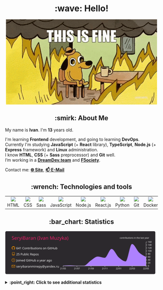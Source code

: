 <h1 align="center">:wave: Hello!</h1>

<p align="center"><img src="images/this-is-fine.gif" /></p>

<h2 align="center">:smirk: About Me</h2>

My name is **Ivan**. I'm **13** years old.

I'm learning **Frontend** development, and going to learning **DevOps**.  
Currently I'm studying **JavaScript** (+ **React** library), **TypeScript**, **Node.js** (+ **Express** framework) and **Linux** administration.  
I know **HTML**, **CSS** (+ **Sass** preprocessor) and **Git** well.  
I’m working in a [**DreamDev.team**](https://github.com/dreamdevTeamX) and [**F5ociety**](https://github.com/f5ociety).

Contact me: [**:globe_with_meridians: Site**](https://seryibaran.github.io), [**:mailbox: E-Mail**](mailto:seryibaranminepy@yandex.ru)

<h2 align="center">:wrench: Technologies and tools</h2>
<table style="border-size:0px" align="center">
  <tr>
    <td style="border: none;" width="90" align="center"><a href="https://developer.mozilla.org/docs/Web/HTML"><img src="https://cdn.iconscout.com/icon/free/png-64/html-1175208.png"></a>HTML</td>
    <td style="border: none;" width="90" align="center"><a href="https://developer.mozilla.org/docs/Web/CSS"><img src="https://cdn.iconscout.com/icon/free/png-64/css-1175237.png"></a>CSS</td>
    <td style="border: none;" width="90" align="center"><a href="https://sass-lang.com/"><img src="https://cdn.iconscout.com/icon/free/png-64/sass-226054.png"></a>Sass</td>
    <td style="border: none;" width="90" align="center"><a href="https://developer.mozilla.org/docs/Web/JavaScript"><img src="https://cdn.iconscout.com/icon/free/png-64/js-3029998.png"></a>JavaScript</td>
    <td style="border: none;" width="90" align="center"><a href="https://nodejs.org"><img src="https://cdn.iconscout.com/icon/free/png-64/node-js-1174925.png"></a>Node.js</td>
    <td style="border: none;" width="90" align="center"><a href="https://reactjs.org/"><img src="https://cdn.iconscout.com/icon/free/png-64/react-282599.png"></a>React.js</td>
    <td style="border: none;" width="90" align="center"><a href="https://www.python.org/"><img src="https://cdn.iconscout.com/icon/free/png-64/python-2-226051.png"></a>Python</td>
    <td style="border: none;" width="90" align="center"><a href="https://git-scm.com/"><img src="https://cdn.iconscout.com/icon/free/png-64/git-225996.png"></a>Git</td>
    <td style="border: none;" width="90" align="center"><a href="https://www.docker.com/"><img src="https://cdn.iconscout.com/icon/free/png-64/docker-2944835.png"></a>Docker</td>
    <td style="border: none;" width="90" align="center"><a href="https://www.kernel.org/"><img src="https://cdn.iconscout.com/icon/free/png-64/linux-1174928.png"></a>Linux</td>
  </tr>
</table>

<h2 align="center">:bar_chart: Statistics</h2>

<p align="center"><img src="https://raw.githubusercontent.com/SeryiBaran/seryibaran/master/profile-summary-card-output/monokai/0-profile-details.svg" /></p>

<details>
  <summary><b>:point_right: Click to see additional statistics</b></summary>

<!--START_SECTION:waka-->
![Code Time](http://img.shields.io/badge/Code%20Time-0%20secs-blue)

![Profile Views](http://img.shields.io/badge/Profile%20Views-30-blue)

**🐱 My GitHub Data** 

> 🏆 341 Contributions in the Year 2022
 > 
> 📦 256.1 kB Used in GitHub's Storage 
 > 
> 🚫 Not Opted to Hire
 > 
> 📜 31 Public Repositories 
 > 
> 🔑 1 Private Repository 
 > 
**I'm an Early 🐤** 

```text
🌞 Morning    103 commits    █████░░░░░░░░░░░░░░░░░░░░   20.0% 
🌆 Daytime    296 commits    ██████████████░░░░░░░░░░░   57.48% 
🌃 Evening    116 commits    █████░░░░░░░░░░░░░░░░░░░░   22.52% 
🌙 Night      0 commits      ░░░░░░░░░░░░░░░░░░░░░░░░░   0.0%

```
📅 **I'm Most Productive on Wednesday** 

```text
Monday       72 commits     ███░░░░░░░░░░░░░░░░░░░░░░   13.98% 
Tuesday      65 commits     ███░░░░░░░░░░░░░░░░░░░░░░   12.62% 
Wednesday    114 commits    █████░░░░░░░░░░░░░░░░░░░░   22.14% 
Thursday     42 commits     ██░░░░░░░░░░░░░░░░░░░░░░░   8.16% 
Friday       95 commits     ████░░░░░░░░░░░░░░░░░░░░░   18.45% 
Saturday     68 commits     ███░░░░░░░░░░░░░░░░░░░░░░   13.2% 
Sunday       59 commits     ██░░░░░░░░░░░░░░░░░░░░░░░   11.46%

```


📊 **This Week I Spent My Time On** 

```text
⌚︎ Time Zone: Europe/Moscow

💬 Programming Languages: 
JSON                     1 hr 16 mins        ██████░░░░░░░░░░░░░░░░░░░   26.54% 
JavaScript               1 hr 15 mins        ██████░░░░░░░░░░░░░░░░░░░   25.99% 
SCSS                     42 mins             ███░░░░░░░░░░░░░░░░░░░░░░   14.59% 
HTML                     36 mins             ███░░░░░░░░░░░░░░░░░░░░░░   12.52% 
TypeScript               26 mins             ██░░░░░░░░░░░░░░░░░░░░░░░   9.11%

🔥 Editors: 
Sublime Text             4 hrs 17 mins       ██████████████████████░░░   88.83% 
VS Code                  32 mins             ██░░░░░░░░░░░░░░░░░░░░░░░   11.17%

🐱‍💻 Projects: 
testvite                 1 hr 7 mins         █████░░░░░░░░░░░░░░░░░░░░   23.27% 
electron-picnic          52 mins             ████░░░░░░░░░░░░░░░░░░░░░   18.22% 
Unknown Project          38 mins             ███░░░░░░░░░░░░░░░░░░░░░░   13.39% 
seryibaran.github.io     34 mins             ███░░░░░░░░░░░░░░░░░░░░░░   12.04% 
electron-test            23 mins             ██░░░░░░░░░░░░░░░░░░░░░░░   8.15%

💻 Operating System: 
Windows                  4 hrs 49 mins       █████████████████████████   100.0%

```

**I Mostly Code in HTML** 

```text
HTML                     9 repos             ████████░░░░░░░░░░░░░░░░░   32.14% 
SCSS                     5 repos             ████░░░░░░░░░░░░░░░░░░░░░   17.86% 
JavaScript               5 repos             ████░░░░░░░░░░░░░░░░░░░░░   17.86% 
Python                   4 repos             ███░░░░░░░░░░░░░░░░░░░░░░   14.29% 
CSS                      3 repos             ██░░░░░░░░░░░░░░░░░░░░░░░   10.71%

```


**Timeline**

![Chart not found](https://raw.githubusercontent.com/SeryiBaran/SeryiBaran/master/charts/bar_graph.png) 


 Last Updated on 18/05/2022 12:38:37 UTC
<!--END_SECTION:waka-->

</details>
